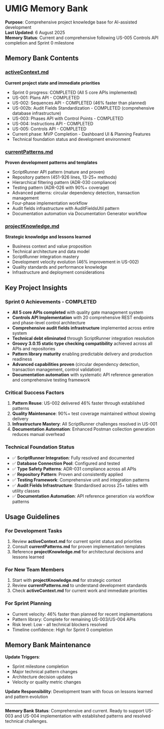 # UMIG Memory Bank

**Purpose**: Comprehensive project knowledge base for AI-assisted development  
**Last Updated**: 6 August 2025  
**Memory Status**: Current and comprehensive following US-005 Controls API completion and Sprint 0 milestone

## Memory Bank Contents

### [activeContext.md](./activeContext.md)
**Current project state and immediate priorities**
- Sprint 0 progress: COMPLETED (All 5 core APIs implemented)
- US-001: Plans API - COMPLETED 
- US-002: Sequences API - COMPLETED (46% faster than planned)
- US-002b: Audit Fields Standardization - COMPLETED (comprehensive database infrastructure)
- US-003: Phases API with Control Points - COMPLETED
- US-004: Instructions API - COMPLETED
- US-005: Controls API - COMPLETED
- Current phase: MVP Completion - Dashboard UI & Planning Features
- Technical foundation status and development environment

### [currentPatterns.md](./currentPatterns.md) 
**Proven development patterns and templates**
- ScriptRunner API pattern (mature and proven)
- Repository pattern (451-926 lines, 13-25+ methods)
- Hierarchical filtering pattern (ADR-030 compliance)
- Testing pattern (ADR-026 with 90%+ coverage)
- Advanced patterns: circular dependency detection, transaction management
- Four-phase implementation workflow
- Audit fields infrastructure with AuditFieldsUtil pattern
- Documentation automation via Documentation Generator workflow

### [projectKnowledge.md](./projectKnowledge.md)
**Strategic knowledge and lessons learned**
- Business context and value proposition
- Technical architecture and data model
- ScriptRunner integration mastery
- Development velocity evolution (46% improvement in US-002)
- Quality standards and performance knowledge
- Infrastructure and deployment considerations

## Key Project Insights

### Sprint 0 Achievements - COMPLETED
- **All 5 core APIs completed** with quality gate management system
- **Controls API Implementation** with 20 comprehensive REST endpoints and phase-level control architecture
- **Comprehensive audit fields infrastructure** implemented across entire system
- **Technical debt eliminated** through ScriptRunner integration resolution
- **Groovy 3.0.15 static type checking compatibility** achieved across all APIs and repositories
- **Pattern library maturity** enabling predictable delivery and production readiness
- **Advanced capabilities proven** (circular dependency detection, transaction management, control validation)
- **Documentation automation** with systematic API reference generation and comprehensive testing framework

### Critical Success Factors
1. **Pattern Reuse**: US-002 delivered 46% faster through established patterns
2. **Quality Maintenance**: 90%+ test coverage maintained without slowing delivery
3. **Infrastructure Mastery**: All ScriptRunner challenges resolved in US-001
4. **Documentation Automation**: Enhanced Postman collection generation reduces manual overhead

### Technical Foundation Status
- ✅ **ScriptRunner Integration**: Fully resolved and documented
- ✅ **Database Connection Pool**: Configured and tested
- ✅ **Type Safety Patterns**: ADR-031 compliance across all APIs
- ✅ **Repository Pattern**: Proven and consistently applied
- ✅ **Testing Framework**: Comprehensive unit and integration patterns
- ✅ **Audit Fields Infrastructure**: Standardised across 25+ tables with utility classes
- ✅ **Documentation Automation**: API reference generation via workflow patterns

## Usage Guidelines

### For Development Tasks
1. Review **activeContext.md** for current sprint status and priorities
2. Consult **currentPatterns.md** for proven implementation templates
3. Reference **projectKnowledge.md** for architectural decisions and lessons learned

### For New Team Members
1. Start with **projectKnowledge.md** for strategic context
2. Review **currentPatterns.md** to understand development standards
3. Check **activeContext.md** for current work and immediate priorities

### For Sprint Planning
- Current velocity: 46% faster than planned for recent implementations
- Pattern library: Complete for remaining US-003/US-004 APIs
- Risk level: Low - all technical blockers resolved
- Timeline confidence: High for Sprint 0 completion

## Memory Bank Maintenance

**Update Triggers**:
- Sprint milestone completion
- Major technical pattern changes
- Architecture decision updates
- Velocity or quality metric changes

**Update Responsibility**: Development team with focus on lessons learned and pattern evolution

---

**Memory Bank Status**: Comprehensive and current. Ready to support US-003 and US-004 implementation with established patterns and resolved technical challenges.